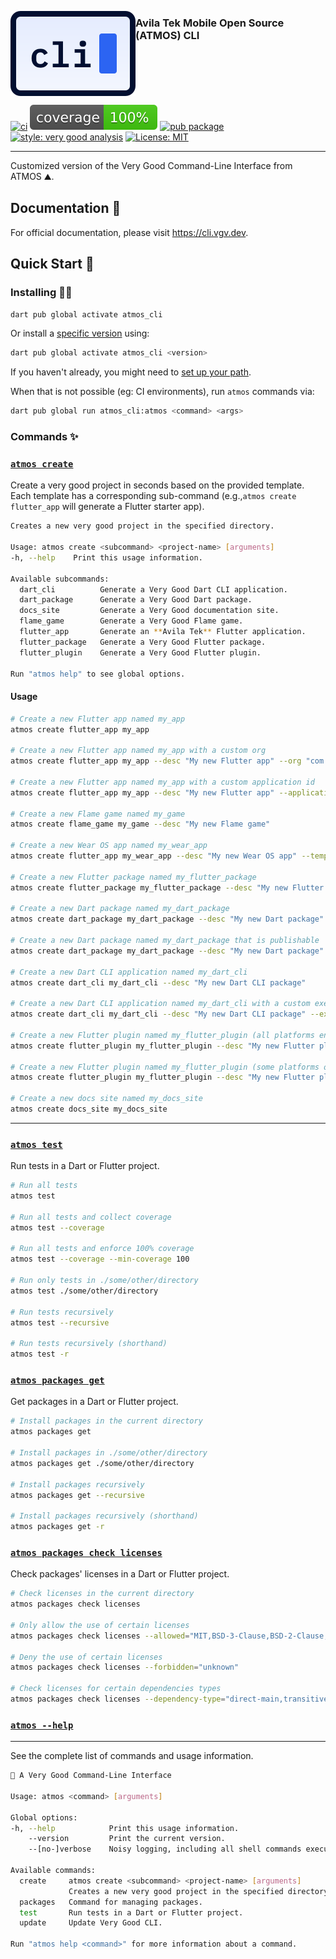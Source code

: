 [<img src="https://raw.githubusercontent.com/VeryGoodOpenSource/very_good_cli/main/site/static/img/cli_icon.svg" align="left" />](https://cli.vgv.dev/)

### Avila Tek Mobile Open Source (ATMOS) CLI
<br clear="left"/>

[![ci][ci_badge]][ci_link]
[![coverage][coverage_badge]][ci_link]
[![pub package][pub_badge]][pub_link]
[![style: very good analysis][very_good_analysis_badge]][very_good_analysis_link]
[![License: MIT][license_badge]][license_link]

---

Customized version of the Very Good Command-Line Interface from ATMOS ⛰️.

## Documentation 📝

For official documentation, please visit https://cli.vgv.dev.

## Quick Start 🚀

### Installing 🧑‍💻

```sh
dart pub global activate atmos_cli
```

Or install a [specific version](https://pub.dev/packages/very_good_cli/versions) using:

```sh
dart pub global activate atmos_cli <version>
```

If you haven't already, you might need to [set up your path][path_setup_link].

When that is not possible (eg: CI environments), run `atmos` commands via:

```sh
dart pub global run atmos_cli:atmos <command> <args>
```

### Commands ✨

### [`atmos create`](https://cli.vgv.dev/docs/category/templates)

Create a very good project in seconds based on the provided template. Each template has a corresponding sub-command (e.g.,`atmos create flutter_app` will generate a Flutter starter app).


```sh
Creates a new very good project in the specified directory.

Usage: atmos create <subcommand> <project-name> [arguments]
-h, --help    Print this usage information.

Available subcommands:
  dart_cli          Generate a Very Good Dart CLI application.
  dart_package      Generate a Very Good Dart package.
  docs_site         Generate a Very Good documentation site.
  flame_game        Generate a Very Good Flame game.
  flutter_app       Generate an **Avila Tek** Flutter application.
  flutter_package   Generate a Very Good Flutter package.
  flutter_plugin    Generate a Very Good Flutter plugin.

Run "atmos help" to see global options.
```

#### Usage

```sh
# Create a new Flutter app named my_app
atmos create flutter_app my_app

# Create a new Flutter app named my_app with a custom org
atmos create flutter_app my_app --desc "My new Flutter app" --org "com.custom.org"

# Create a new Flutter app named my_app with a custom application id
atmos create flutter_app my_app --desc "My new Flutter app" --application-id "com.custom.app.id"

# Create a new Flame game named my_game
atmos create flame_game my_game --desc "My new Flame game"

# Create a new Wear OS app named my_wear_app
atmos create flutter_app my_wear_app --desc "My new Wear OS app" --template wear

# Create a new Flutter package named my_flutter_package
atmos create flutter_package my_flutter_package --desc "My new Flutter package"

# Create a new Dart package named my_dart_package
atmos create dart_package my_dart_package --desc "My new Dart package"

# Create a new Dart package named my_dart_package that is publishable
atmos create dart_package my_dart_package --desc "My new Dart package" --publishable

# Create a new Dart CLI application named my_dart_cli
atmos create dart_cli my_dart_cli --desc "My new Dart CLI package"

# Create a new Dart CLI application named my_dart_cli with a custom executable name
atmos create dart_cli my_dart_cli --desc "My new Dart CLI package" --executable-name my_executable_name

# Create a new Flutter plugin named my_flutter_plugin (all platforms enabled)
atmos create flutter_plugin my_flutter_plugin --desc "My new Flutter plugin"

# Create a new Flutter plugin named my_flutter_plugin (some platforms only)
atmos create flutter_plugin my_flutter_plugin --desc "My new Flutter plugin" --platforms android,ios,macos

# Create a new docs site named my_docs_site
atmos create docs_site my_docs_site

```

---

### [`atmos test`](https://cli.vgv.dev/docs/commands/test)

Run tests in a Dart or Flutter project.

```sh
# Run all tests
atmos test

# Run all tests and collect coverage
atmos test --coverage

# Run all tests and enforce 100% coverage
atmos test --coverage --min-coverage 100

# Run only tests in ./some/other/directory
atmos test ./some/other/directory

# Run tests recursively
atmos test --recursive

# Run tests recursively (shorthand)
atmos test -r
```

### [`atmos packages get`](https://cli.vgv.dev/docs/commands/get_pkgs)

Get packages in a Dart or Flutter project.

```sh
# Install packages in the current directory
atmos packages get

# Install packages in ./some/other/directory
atmos packages get ./some/other/directory

# Install packages recursively
atmos packages get --recursive

# Install packages recursively (shorthand)
atmos packages get -r
```

### [`atmos packages check licenses`](https://cli.vgv.dev/docs/commands/check_licenses)

Check packages' licenses in a Dart or Flutter project.

```sh
# Check licenses in the current directory
atmos packages check licenses

# Only allow the use of certain licenses
atmos packages check licenses --allowed="MIT,BSD-3-Clause,BSD-2-Clause,Apache-2.0"

# Deny the use of certain licenses
atmos packages check licenses --forbidden="unknown"

# Check licenses for certain dependencies types
atmos packages check licenses --dependency-type="direct-main,transitive"
```

### [`atmos --help`](https://cli.vgv.dev/docs/overview)
****
See the complete list of commands and usage information.

```sh
🦄 A Very Good Command-Line Interface

Usage: atmos <command> [arguments]

Global options:
-h, --help            Print this usage information.
    --version         Print the current version.
    --[no-]verbose    Noisy logging, including all shell commands executed.

Available commands:
  create     atmos create <subcommand> <project-name> [arguments]
             Creates a new very good project in the specified directory.
  packages   Command for managing packages.
  test       Run tests in a Dart or Flutter project.
  update     Update Very Good CLI.

Run "atmos help <command>" for more information about a command.
```

[bloc_link]: https://bloclibrary.dev
[ci_badge]: https://github.com/VeryGoodOpenSource/very_good_cli/workflows/very_good_cli/badge.svg
[ci_link]: https://github.com/VeryGoodOpenSource/very_good_cli/actions
[coverage_badge]: https://raw.githubusercontent.com/VeryGoodOpenSource/very_good_cli/main/coverage_badge.svg
[flutter_cross_platform_link]: https://flutter.dev/docs/development/tools/sdk/release-notes/supported-platforms
[flutter_flavors_link]: https://flutter.dev/docs/deployment/flavors
[github_actions_link]: https://github.com/features/actions
[internationalization_link]: https://flutter.dev/docs/development/accessibility-and-localization/internationalization
[license_badge]: https://img.shields.io/badge/license-MIT-blue.svg
[license_link]: https://opensource.org/licenses/MIT
[cli_logo_icon]: https://raw.githubusercontent.com/VeryGoodOpenSource/very_good_cli/main/site/static/img/cli_icon.svg
[logging_link]: https://api.flutter.dev/flutter/dart-developer/log.html
[null_safety_link]: https://flutter.dev/docs/null-safety
[pub_badge]: https://img.shields.io/pub/v/very_good_cli.svg
[pub_link]: https://pub.dartlang.org/packages/very_good_cli
[testing_link]: https://flutter.dev/docs/testing
[very_good_analysis_badge]: https://img.shields.io/badge/style-very_good_analysis-B22C89.svg
[very_good_analysis_link]: https://pub.dev/packages/very_good_analysis
[very_good_core_link]: site/docs/templates/core.md
[new_syntax_link]: site/docs/resources/syntax_changes_in_0_10_0.md
[very_good_ventures_link]: https://verygood.ventures
[path_setup_link]: https://dart.dev/tools/pub/cmd/pub-global#running-a-script-from-your-path
